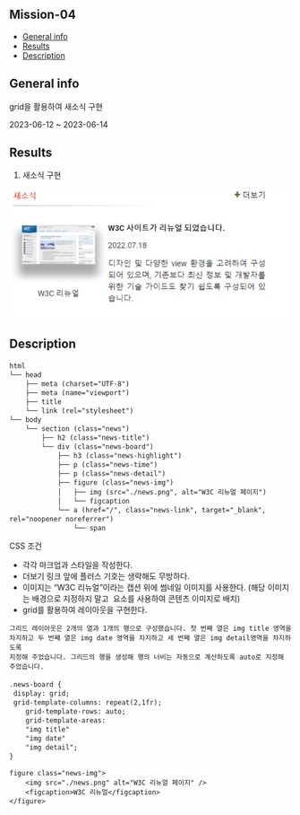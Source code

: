 ## Mission-04

- [General info](#general-info)
- [Results](#results)
- [Description](#description)

## General info

grid을 활용하여 새소식 구현

2023-06-12 ~ 2023-06-14

## Results

1. 새소식 구현

![News](./News-result.PNG)


## Description

```
html
└── head
    ├── meta (charset="UTF-8")
    ├── meta (name="viewport")
    ├── title
    └── link (rel="stylesheet")
└── body
    └── section (class="news")
        ├── h2 (class="news-title")
        └── div (class="news-board")
            ├── h3 (class="news-highlight")
            ├── p (class="news-time")
            ├── p (class="news-detail")
            ├── figure (class="news-img")
            │   ├── img (src="./news.png", alt="W3C 리뉴얼 페이지")
            │   └── figcaption
            └── a (href="/", class="news-link", target="_blank", rel="noopener noreferrer")
                └── span
```

CSS 조건

- 각각 마크업과 스타일을 작성한다.
- 더보기 링크 앞에 플러스 기호는 생략해도 무방하다.
- 이미지는 “W3C 리뉴얼”이라는 캡션 위에 썸네일 이미지를 사용한다.
(해당 이미지는 배경으로 지정하지 말고 <img> 요소를 사용하여 콘텐츠 이미지로 배치)
- grid를 활용하여 레이아웃을 구현한다.

```
그리드 레이아웃은 2개의 열과 1개의 행으로 구성했습니다. 첫 번째 열은 img title 영역을 
차지하고 두 번째 열은 img date 영역을 차지하고 세 번째 열은 img detail영역을 차지하도록 
지정해 주었습니다. 그리드의 행을 생성해 행의 너비는 자동으로 계산하도록 auto로 지정해 
주었습니다. 

.news-board {
 display: grid;
 grid-template-columns: repeat(2,1fr);
    grid-template-rows: auto;
    grid-template-areas: 
    "img title"
    "img date"
    "img detail";
}
```

```
figure class="news-img">
    <img src="./news.png" alt="W3C 리뉴얼 페이지" />
    <figcaption>W3C 리뉴얼</figcaption>
</figure>
```
